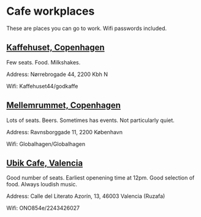 # Cafe workplaces

These are places you can go to work. Wifi passwords included.


## [Kaffehuset, Copenhagen](https://www.facebook.com/kaffehuset44/)

Few seats. Food. Milkshakes.

Address: Nørrebrogade 44, 2200 Kbh N

Wifi: Kaffehuset44/godkaffe


## [Mellemrummet, Copenhagen](https://github.com/freeall/dependency-hunter)

Lots of seats. Beers. Sometimes has events. Not particularly quiet.

Address: Ravnsborggade 11, 2200 København

Wifi: Globalhagen/Globalhagen

## [Ubik Cafe, Valencia](http://ubikcafe.blogspot.com.es/)

Good number of seats. Earliest openening time at 12pm. Good selection of food. Always loudish music.

Address: Calle del Literato Azorín, 13, 46003 Valencia (Ruzafa)

Wifi: ONO854e/2243426027
